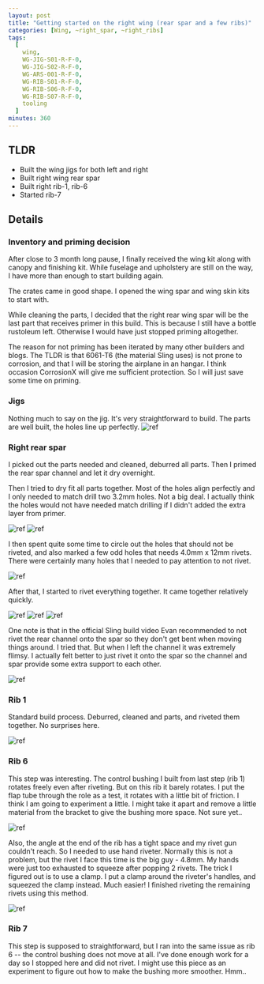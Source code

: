 ```yaml
---
layout: post
title: "Getting started on the right wing (rear spar and a few ribs)"
categories: [Wing, ~right_spar, ~right_ribs]
tags:
  [
    wing,
    WG-JIG-S01-R-F-0,
    WG-JIG-S02-R-F-0,
    WG-ARS-001-R-F-0,
    WG-RIB-S01-R-F-0,
    WG-RIB-S06-R-F-0,
    WG-RIB-S07-R-F-0,
    tooling
  ]
minutes: 360
---
```


## TLDR

- Built the wing jigs for both left and right
- Built right wing rear spar
- Built right rib-1, rib-6
- Started rib-7

## Details

### Inventory and priming decision

After close to 3 month long pause, I finally received the wing kit along with canopy and finishing kit. While fuselage and upholstery are still on the way, I have more than enough to start building again.

The crates came in good shape. I opened the wing spar and wing skin kits to start with.

While cleaning the parts, I decided that the right rear wing spar will be the last part that receives primer in this build. This is because I still have a bottle rustoleum left. Otherwise I would have just stopped priming altogether.

The reason for not priming has been iterated by many other builders and blogs. The TLDR is that 6061-T6 (the material Sling uses) is not prone to corrosion, and that I will be storing the airplane in an hangar. I think occasion CorrosionX will give me sufficient protection. So I will just save some time on priming.

### Jigs

Nothing much to say on the jig. It's very straightforward to build. The parts are well built, the holes line up perfectly.
![ref](/assets/img/20240527/jig.jpg)

### Right rear spar

I picked out the parts needed and cleaned, deburred all parts. Then I primed the rear spar channel and let it dry overnight.

Then I tried to dry fit all parts together. Most of the holes align perfectly and I only needed to match drill two 3.2mm holes. Not a big deal. I actually think the holes would not have needed match drilling if I didn't added the extra layer from primer.

![ref](/assets/img/20240527/spar_root.jpg)
![ref](/assets/img/20240527/spar_root_2.jpg)

I then spent quite some time to circle out the holes that should not be riveted, and also marked a few odd holes that needs 4.0mm x 12mm rivets. There were certainly many holes that I needed to pay attention to not rivet.

![ref](/assets/img/20240527/spar_markings.jpg)

After that, I started to rivet everything together. It came together relatively quickly.

![ref](/assets/img/20240527/spar_extension.jpg)
![ref](/assets/img/20240527/channel_extension.jpg)
![ref](/assets/img/20240527/spar_hole.jpg)

One note is that in the official Sling build video Evan recommended to not rivet the rear channel onto the spar so they don't get bent when moving things around. I tried that. But when I left the channel it was extremely flimsy. I actually felt better to just rivet it onto the spar so the channel and spar provide some extra support to each other.

![ref](/assets/img/20240527/spar_channel.jpg)

### Rib 1

Standard build process. Deburred, cleaned and parts, and riveted them together. No surprises here.

![ref](/assets/img/20240527/rib1.jpg)

### Rib 6

This step was interesting. The control bushing I built from last step (rib 1) rotates freely even after riveting. But on this rib it barely rotates. I put the flap tube through the role as a test, it rotates with a little bit of friction. I think I am going to experiment a little. I might take it apart and remove a little material from the bracket to give the bushing more space. Not sure yet..

![ref](/assets/img/20240527/busing_tight.jpeg)

Also, the angle at the end of the rib has a tight space and my rivet gun couldn't reach. So I needed to use hand riveter. Normally this is not a problem, but the rivet I face this time is the big guy - 4.8mm. My hands were just too exhausted to squeeze after popping 2 rivets. The trick I figured out is to use a clamp. I put a clamp around the riveter's handles, and squeezed the clamp instead. Much easier! I finished riveting the remaining rivets using this method.

![ref](/assets/img/20240527/clamp.jpg)

### Rib 7

This step is supposed to straightforward, but I ran into the same issue as rib 6 -- the control bushing does not move at all. I've done enough work for a day so I stopped here and did not rivet. I might use this piece as an experiment to figure out how to make the bushing more smoother. Hmm..
